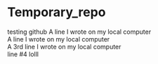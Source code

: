 # Temporary_repo
testing github
A line I wrote on my local computer  
A line I wrote on my local computer  
A 3rd line I wrote on my local computer  
line #4 lolll